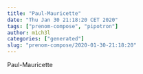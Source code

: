 ```yaml
---
title: "Paul-Mauricette"
date: "Thu Jan 30 21:18:20 CET 2020"
tags: ["prenom-compose", "pipotron"]
author: m1ch3l
categories: ["generated"]
slug: "prenom-compose/2020-01-30-21:18:20"
---
```


Paul-Mauricette
